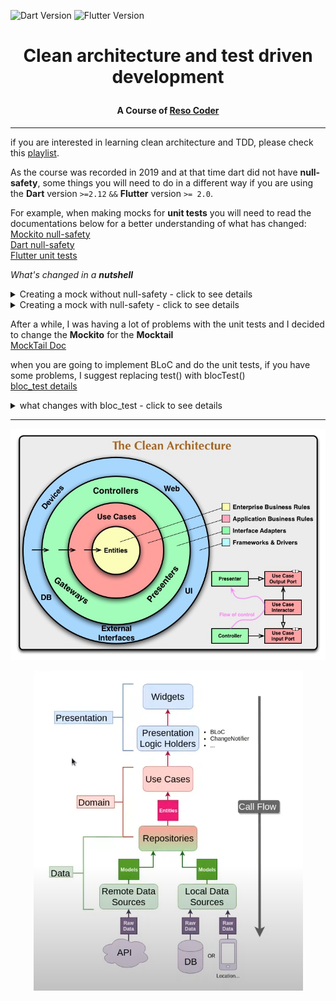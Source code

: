 ![Dart Version](https://img.shields.io/static/v1?label=Dart&message=2.16.2&color=00579d)
![Flutter Version](https://img.shields.io/static/v1?label=Flutter&message=2.10.4&color=42a5f5)
# <p align="center"> Clean architecture and test driven development</p>
#### <p align="center"> A Course of [Reso Coder](https://www.youtube.com/c/ResoCoder) </p>

---

if you are interested in learning clean architecture and TDD, please check this [playlist](https://www.youtube.com/watch?v=KjE2IDphA_U&list=PLB6lc7nQ1n4iYGE_khpXRdJkJEp9WOech&index=1&ab_channel=ResoCoder).  

As the course was recorded in 2019 and at that time dart did not have **null-safety**, some things you will need to do in a different way if you are using the **Dart** version ```>=2.12``` ```&&``` **Flutter** version ```>= 2.0```.

For example, when making mocks for **unit tests** you will need to read the documentations below for a better understanding of what has changed:  
[Mockito null-safety](https://github.com/dart-lang/mockito/blob/master/NULL_SAFETY_README.md)   
[Dart null-safety](https://dart.dev/null-safety)  
[Flutter unit tests](https://docs.flutter.dev/cookbook/testing/unit/mocking)  

_What's changed in a **nutshell**_

<details>
<summary>Creating a mock without null-safety - click to see details</summary>

creating a mock **without** null-safety with mockito
```
class MockClassExample extends Mock implements ClassExample {

}
```

</details>

<details>
<summary> Creating a mock with null-safety - click to see details</summary>


- creating a mock **with** null-safety  
 - install [build_runner](https://pub.dev/packages/build_runner)  
 - create your class_example_test.dart  
 - inside class_example_test.dart write:  
```
import 'package:flutter_test/flutter_test.dart';
import 'package:mockito/annotations.dart';
import 'package:mockito/mockito.dart';
@GenerateMocks([], customMocks: [
  MockSpec<ClassExampleTest>(
      as: #MockClassExampleTest, returnNullOnMissingStub: false)
])
void main() {}
```
replace **ClassExampleTest** and **MockClassExampleTest** with the object you are going to mock  
run ```flutter pub run build_runner build``` on your terminal  
this will generate the mock file of the object you want to test
</details>

After a while, I was having a lot of problems with the unit tests and I decided to change the **Mockito** for the **Mocktail**  
[MockTail Doc](https://pub.dev/packages/mocktail)  

when you are going to implement BLoC and do the unit tests, if you have some problems, I suggest replacing test() with blocTest()  
[bloc_test details](https://pub.dev/packages/bloc_test)
<details> <summary> what changes with bloc_test - click to see details </summary>

with test()
```
        test('Should emit [Error] when the input is invalid', () async {
         
         when(() => mockInputConverter.stringToUnsignedInteger(any()))
             .thenReturn(Left(InvalidInputFailure()));
         
         final expected = [
           Error(errorMessage: INVALID_INPUT_FAILURE_MESSAGE),
         ];
         expectLater(bloc.stream.asBroadcastStream(), emitsInOrder(expected));
        
         bloc.add(GetTriviaForConcreteNumber(numberString: tNumberString));
      });
```
      
      
with blocTest()
```
blocTest(
        'Should emit [Error] when the input is invalid',
        setUp: () {
          when(() => mockInputConverter.stringToUnsignedInteger(any()))
              .thenReturn(Left(InvalidInputFailure()));
        },
        build: () => NumberTriviaBloc(
          concrete: mockGetConcreteNumberTrivia,
          random: mockGetRandomNumberTrivia,
          inputConverter: mockInputConverter,
        ),
        act: (NumberTriviaBloc bloc) =>
            bloc.add(GetTriviaForConcreteNumber(numberString: tNumberString)),
        expect: () => [
          const Error(errorMessage: INVALID_INPUT_FAILURE_MESSAGE),
        ],
      ); 
      
```

</details>

---

<p align="center">
  <img src="https://github.com/gcoutinho1/cleanarchitecture_tdd/blob/main/imgs/cleanarchitecture.jpg">
</p>

<p align="center">
  <img src="https://github.com/gcoutinho1/cleanarchitecture_tdd/blob/main/imgs/diagrama.png">
</p>
